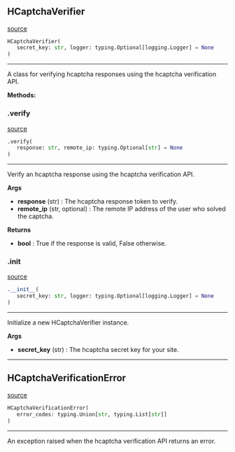 #


## HCaptchaVerifier
[source](https://github.com/VaibhavSys/hcaptcha/blob/main/hcaptcha/hcaptcha.py/#L22)
```python 
HCaptchaVerifier(
   secret_key: str, logger: typing.Optional[logging.Logger] = None
)
```


---
A class for verifying hcaptcha responses using the hcaptcha verification API.


**Methods:**


### .verify
[source](https://github.com/VaibhavSys/hcaptcha/blob/main/hcaptcha/hcaptcha.py/#L38)
```python
.verify(
   response: str, remote_ip: typing.Optional[str] = None
)
```

---
Verify an hcaptcha response using the hcaptcha verification API.


**Args**

* **response** (str) : The hcaptcha response token to verify.
* **remote_ip** (str, optional) : The remote IP address of the user who solved the captcha.


**Returns**

* **bool**  : True if the response is valid, False otherwise.


### .__init__
[source](https://github.com/VaibhavSys/hcaptcha/blob/main/hcaptcha/hcaptcha.py/#L27)
```python
.__init__(
   secret_key: str, logger: typing.Optional[logging.Logger] = None
)
```

---
Initialize a new HCaptchaVerifier instance.


**Args**

* **secret_key** (str) : The hcaptcha secret key for your site.


----


## HCaptchaVerificationError
[source](https://github.com/VaibhavSys/hcaptcha/blob/main/hcaptcha/hcaptcha.py/#L5)
```python 
HCaptchaVerificationError(
   error_codes: typing.Union[str, typing.List[str]]
)
```


---
An exception raised when the hcaptcha verification API returns an error.
